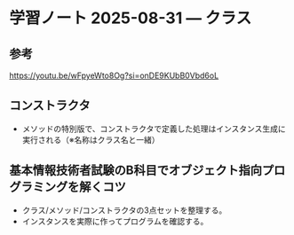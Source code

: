 # 学習ノート 2025-08-31 — クラス

## 参考
https://youtu.be/wFpyeWto8Og?si=onDE9KUbB0Vbd6oL

## コンストラクタ
- メソッドの特別版で、コンストラクタで定義した処理はインスタンス生成に実行される（※名称はクラス名と一緒）

## 基本情報技術者試験のB科目でオブジェクト指向プログラミングを解くコツ
- クラス/メソッド/コンストラクタの3点セットを整理する。
- インスタンスを実際に作ってプログラムを確認する。



